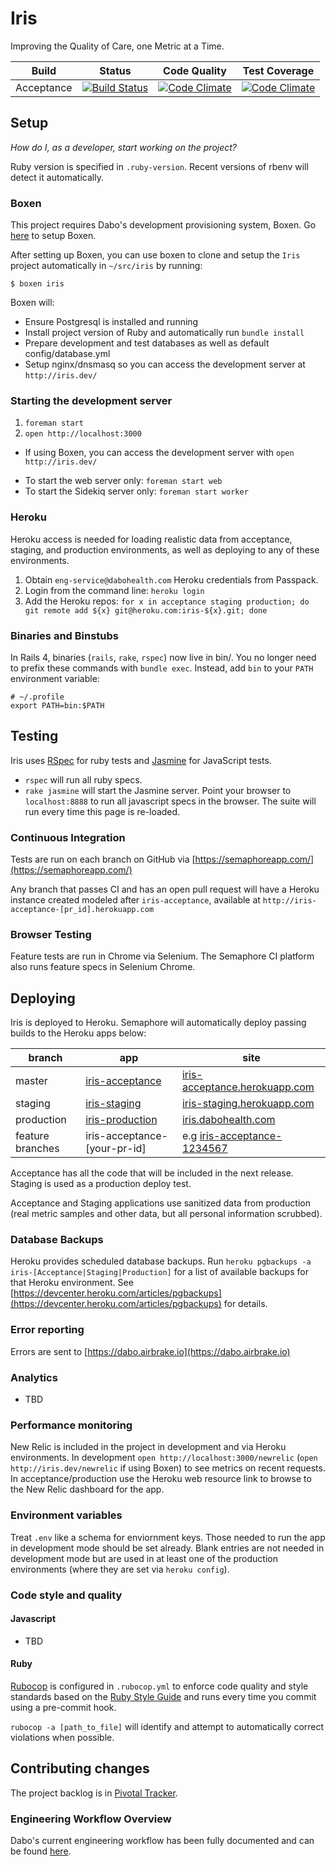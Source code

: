 # Iris #

Improving the Quality of Care, one Metric at a Time.

| Build | Status | Code Quality | Test Coverage |
| ----- | ------ | ------------ | ---------- |
| Acceptance | [![Build Status](https://semaphoreapp.com/api/v1/projects/9342b471-18bc-4ab5-a15c-b81cbf364417/313354/badge.png)](https://semaphoreapp.com/dabohealth/iris) | [![Code Climate](https://codeclimate.com/repos/5473af9369568066690132ad/badges/49bcf5b3eb3e945a25f0/gpa.svg)](https://codeclimate.com/repos/5473af9369568066690132ad/feed) | [![Code Climate](https://codeclimate.com/repos/5473af9369568066690132ad/badges/49bcf5b3eb3e945a25f0/gpa.svg)](https://codeclimate.com/repos/5473af9369568066690132ad/feed) |

## Setup ##

<em>How do I, as a developer, start working on the project?</em>

Ruby version is specified in `.ruby-version`. Recent versions of rbenv will detect it automatically.

### Boxen ###
This project requires Dabo's development provisioning system, Boxen. Go [here](https://github.com/dabohealth/dabo-boxen) to setup Boxen.

After setting up Boxen, you can use boxen to clone and setup the `Iris` project automatically in `~/src/iris` by running:

`$ boxen iris`

Boxen will:

* Ensure Postgresql is installed and running
* Install project version of Ruby and automatically run `bundle install`
* Prepare development and test databases as well as default config/database.yml
* Setup nginx/dnsmasq so you can access the development server at `http://iris.dev/`

### Starting the development server ###

1. `foreman start`
2. `open http://localhost:3000`
  * If using Boxen, you can access the development server with `open http://iris.dev/`

- To start the web server only: `foreman start web`
- To start the Sidekiq server only: `foreman start worker`

### Heroku ###
Heroku access is needed for loading realistic data from acceptance, staging, and production environments, as well as deploying to any of these environments.

1. Obtain `eng-service@dabohealth.com` Heroku credentials from Passpack.
2. Login from the command line: `heroku login`
4. Add the Heroku repos: `for x in acceptance staging production; do git remote add ${x} git@heroku.com:iris-${x}.git; done`

### Binaries and Binstubs ###
In Rails 4, binaries (`rails`, `rake`, `rspec`) now live in bin/. You no longer need to prefix these commands with `bundle exec`. Instead, add `bin` to your `PATH` environment variable:

    # ~/.profile
    export PATH=bin:$PATH

## Testing ##

Iris uses [RSpec](http://rspec.info/) for ruby tests and [Jasmine](http://jasmine.github.io/) for JavaScript tests.

- `rspec` will run all ruby specs.
- `rake jasmine` will start the Jasmine server. Point your browser to `localhost:8888` to run all javascript specs in the browser. The suite will run every time this page is re-loaded.

### Continuous Integration ###

Tests are run on each branch on GitHub via [https://semaphoreapp.com/](https://semaphoreapp.com/)

Any branch that passes CI and has an open pull request will have a Heroku instance created modeled after `iris-acceptance`, available at `http://iris-acceptance-[pr_id].herokuapp.com`

### Browser Testing ###

Feature tests are run in Chrome via Selenium. The Semaphore CI platform also runs feature specs in Selenium Chrome.

## Deploying ##

Iris is deployed to Heroku. Semaphore will automatically deploy passing builds to the Heroku apps below:

| branch     | app | site |
| ---------- | --- | ---- |
| master     | [iris-acceptance](https://dashboard.heroku.com/apps/iris-acceptance/resources) | [iris-acceptance.herokuapp.com](https://iris-acceptance.herokuapp.com/) |
| staging    | [iris-staging](https://dashboard.heroku.com/apps/iris-staging/resources) | [iris-staging.herokuapp.com](https://iris-staging.herokuapp.com/) |
| production | [iris-production](https://dashboard.heroku.com/apps/iris-production/resources) | [iris.dabohealth.com](https://iris.dabohealth.com/) |
| feature branches | iris-acceptance-[your-pr-id] | e.g [iris-acceptance-1234567](https://iris-acceptance-1234567.herokuapp.com)

Acceptance has all the code that will be included in the next release.
Staging is used as a production deploy test.

Acceptance and Staging applications use sanitized data from production (real metric samples and other data, but all personal information scrubbed).

### Database Backups ###

Heroku provides scheduled database backups. Run `heroku pgbackups -a iris-[Acceptance|Staging|Production]` for a list of available backups for that Heroku environment. See [https://devcenter.heroku.com/articles/pgbackups](https://devcenter.heroku.com/articles/pgbackups) for details.

### Error reporting ###

Errors are sent to [https://dabo.airbrake.io](https://dabo.airbrake.io)

### Analytics ###

- TBD

### Performance monitoring ###

New Relic is included in the project in development and via Heroku environments.
In development `open http://localhost:3000/newrelic` (`open http://iris.dev/newrelic` if using Boxen) to see metrics on recent requests.
In acceptance/production use the Heroku web resource link to browse to the New Relic dashboard for the app.

### Environment variables ###

Treat `.env` like a schema for enviornment keys. Those needed to run the app in development mode should be set already. Blank entries are not needed in development mode but are used in at least one of the production environments (where they are set via `heroku config`).

### Code style and quality ###

#### Javascript ####

- TBD

#### Ruby ####
[Rubocop](https://github.com/bbatsov/rubocop) is configured in `.rubocop.yml` to enforce code quality and style standards based on the [Ruby Style Guide](https://github.com/bbatsov/ruby-style-guide) and runs every time you commit using a pre-commit hook.

`rubocop -a [path_to_file]` will identify and attempt to automatically correct violations when possible.

## Contributing changes ##

The project backlog is in [Pivotal Tracker](https://www.pivotaltracker.com/n/projects/1177736).

### Engineering Workflow Overview ###

Dabo's current engineering workflow has been fully documented and can be found [here](https://docs.google.com/a/dabohealth.com/document/d/1zMa4PofvjA9LJna0EZgz5Ob_vSlc7H0KP0LkRnt1neM/edit).
